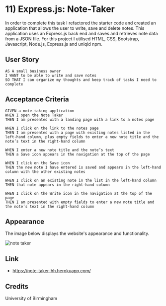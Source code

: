 # 11) Express.js: Note-Taker
In order to complete this task I refactored the starter code and created an application that allows the user to write, save and delete notes. This application uses an Express.js back end and saves and retrieves note data from a JSON file. For this project I utilised HTML, CSS, Bootstrap, Javascript, Node.js, Express.js and uniqid npm.

## User Story
```
AS A small business owner
I WANT to be able to write and save notes
SO THAT I can organize my thoughts and keep track of tasks I need to complete
```
## Acceptance Criteria
```
GIVEN a note-taking application
WHEN I open the Note Taker
THEN I am presented with a landing page with a link to a notes page

WHEN I click on the link to the notes page
THEN I am presented with a page with existing notes listed in the left-hand column, plus empty fields to enter a new note title and the note’s text in the right-hand column

WHEN I enter a new note title and the note’s text
THEN a Save icon appears in the navigation at the top of the page

WHEN I click on the Save icon
THEN the new note I have entered is saved and appears in the left-hand column with the other existing notes

WHEN I click on an existing note in the list in the left-hand column
THEN that note appears in the right-hand column

WHEN I click on the Write icon in the navigation at the top of the page
THEN I am presented with empty fields to enter a new note title and the note’s text in the right-hand column
```

## Appearance
The image below displays the website's appearance and functionality.

![note taker](https://user-images.githubusercontent.com/95111780/178125999-71d471f2-1b08-4d39-a4ce-3c9d7d8348ee.PNG)


## Link
* https://note-taker-hh.herokuapp.com/

## Credits
University of Birmingham
